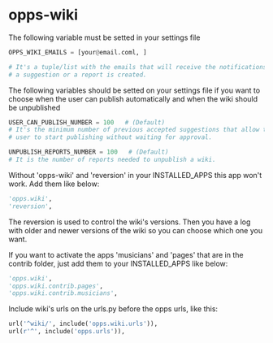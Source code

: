 opps-wiki
=========

The following variable must be setted in your settings file

```python
OPPS_WIKI_EMAILS = [your@email.coml, ]

# It's a tuple/list with the emails that will receive the notifications when
# a suggestion or a report is created.
```

The following variables should be setted on your settings file if you want to
choose when the user can publish automatically and when the wiki should be
unpublished
```python
USER_CAN_PUBLISH_NUMBER = 100   # (Default)
# It's the minimum number of previous accepted suggestions that allow the
# user to start publishing without waiting for approval.

UNPUBLISH_REPORTS_NUMBER = 100   # (Default)
# It is the number of reports needed to unpublish a wiki.
```

Without 'opps-wiki' and 'reversion' in your INSTALLED_APPS this app won't work.
Add them like below:
```python
'opps.wiki',
'reversion',
```

The reversion is used to control the wiki's versions. Then you have a log
with older and newer versions of the wiki so you can choose which one you want.


If you want to activate the apps 'musicians' and 'pages' that are in the
contrib folder, just add them to your INSTALLED_APPS like below:
```python
'opps.wiki',
'opps.wiki.contrib.pages',
'opps.wiki.contrib.musicians',
```
Include wiki's urls on the urls.py before the opps urls, like this:
```python
url('^wiki/', include('opps.wiki.urls')),
url(r'^', include('opps.urls')),
```
